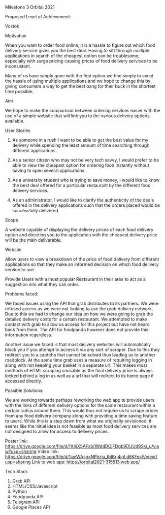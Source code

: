 Milestone 3 Orbital 2021

Proposed Level of Achievement: 

Vostok

Motivation 

When you want to order food online, it is a hassle to figure out which food delivery service gives you the best deal. Having to sift through multiple applications in search of the cheapest option can be troublesome, especially with surge pricing causing prices of food delivery services to be inconsistent.

Many of us have simply gone with the first option we find simply to avoid the hassle of using multiple applications and we hope to change this by giving consumers a way to get the best bang for their buck in the shortest time possible. 

Aim 

We hope to make the comparison between ordering services easier with the use of a simple website that will link you to the various delivery options available. 

User Stories

1. As someone in a rush I want to be able to get the best value for my delivery while spending the least amount of time searching through different applications. 

2. As a senior citizen who may not be very tech savvy, I would prefer to be able to view the cheapest option for ordering food instantly without having to open several applications

3. As a university student who is trying to save money, I would like to know the best deal offered for a particular restaurant by the different food delivery services.

4. As an administrator, I would like to clarify the authenticity of the deals offered in the delivery applications such that the orders placed would be successfully delivered.

Scope

A website capable of displaying the delivery prices of each food delivery option and directing you to the application with the cheapest delivery price will be the main deliverable. 


Website


Allow users to view a breakdown of the price of food delivery from different applications so that they make an informed decision on which food delivery service to use.

Provide Users with a most popular Restaurant in their area to act as a suggestion into what they can order. 



Problems faced:

We faced issues using the API that grab distributes to its partners. We were refused access as we were not looking to use the grab delivery network. Due to this we had to change our idea on how we were going to grab the detailed delivery costs for a certain restaurant. We attempted to make contact with grab to allow us access for this project but have not heard back from them. The API for foodpanda however does not provide this information regardless. 

Another issue we faced is that most delivery websites will automatically block you if you attempt to access it via any sort of scraper. Due to this they redirect you to a captcha that cannot be solved thus leading us to another roadblock. At the same time grab uses a measure of requiring logging in along with not keeping your basket in a separate url. This makes most methods of HTML scraping unusable as the final delivery price is always locked behind a log in as well as a url that will redirect to its home page if accessed directly. 

Possible Solutions:

We are working towards perhaps reworking the web app to provide users with the links of different delivery options for the same restaurant within a certain radius around them. This would thus not require us to scrape prices from any food delivery company along with providing a time saving feature to users. While this is a step down from what we originally envisioned, it seems like the initial idea is not feasible as most food delivery services are not designed to allow for access to delivery prices. 

	

Poster link: https://drive.google.com/file/d/1X4jX5AFzbi1WddDCjFDgb9DUUd9Ski_u/view?usp=sharing
Video link: https://drive.google.com/file/d/1iaeWAsgxNPhzju_tblBrj4inLd8KFesF/view?usp=sharing
Link to web app: https://orbital2021-315513.web.app/

Tech Stack
1. Grab API
2. HTML/CSS/Javascript
3. Python
4. Foodpanda API
5. Telegram API
6. Google Places API
 

